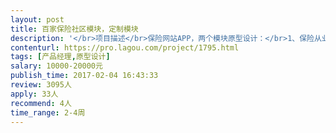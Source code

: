 ```yaml
---                
layout: post       
title: 百家保险社区模块，定制模块           
description: '</br>项目描述</br>保险网站APP，两个模块原型设计：</br>1、保险从业人员社区。购买保险售前咨询社区。</br>2、定制模块。有市场上没有的保险产品，有这个需求提出定制，并获得多人参与后，由保险公司接单定制。</br></br>需要产品经理根据需求提供上述两个模块的原型设计</br></br>人员要求：</br>资深产品设计，用户体验佳，逻辑清晰</br>'     
contenturl: https://pro.lagou.com/project/1795.html      
tags: [产品经理,原型设计]            
salary: 10000-20000元          
publish_time: 2017-02-04 16:43:33         
review: 3095人                   
apply: 33人                   
recommend: 4人                   
time_range: 2-4周              
---                 
```

